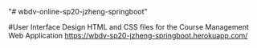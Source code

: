 "# wbdv-online-sp20-jzheng-springboot" 

#User Interface Design
HTML and CSS files for the Course Management Web Application
https://wbdv-sp20-jzheng-springboot.herokuapp.com/

